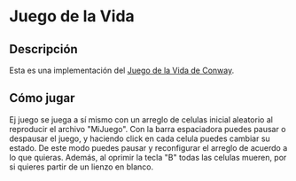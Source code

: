 # Juego de la Vida

## Descripción

Esta es una implementación del [Juego de la Vida de Conway](https://en.wikipedia.org/wiki/Conway%27s_Game_of_Life).

## Cómo jugar

Ej juego se juega a sí mismo con un arreglo de celulas inicial aleatorio al reproducir el archivo "MiJuego". Con la barra
espaciadora puedes pausar o despausar el juego, y haciendo click en cada celula puedes cambiar su estado. De este modo puedes pausar y
reconfigurar el arreglo de acuerdo a lo que quieras. Además, al oprimir la tecla "B" todas las celulas mueren, por si quieres
partir de un lienzo en blanco.
